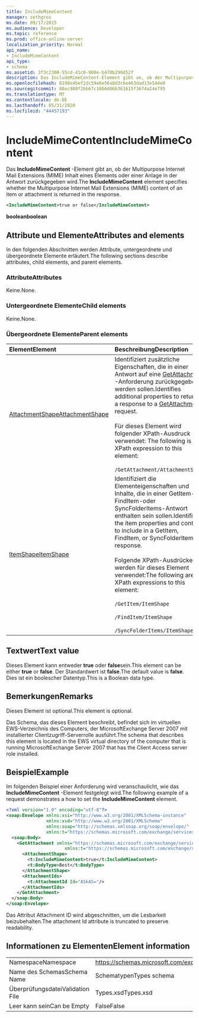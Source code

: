 ```yaml
---
title: IncludeMimeContent
manager: sethgros
ms.date: 09/17/2015
ms.audience: Developer
ms.topic: reference
ms.prod: office-online-server
localization_priority: Normal
api_name:
- IncludeMimeContent
api_type:
- schema
ms.assetid: 3f3c2300-55cd-41c0-900e-b470b290d52f
description: Das IncludeMimeContent-Element gibt an, ob der Multipurpose Internet Mail Extensions (MIME) Inhalt eines Elements oder einer Anlage in der Antwort zurückgegeben wird.
ms.openlocfilehash: 6198e4bef2dc59e6e56a8d3cbe463dad13e544e8
ms.sourcegitcommit: 88ec988f2bb67c1866d06b361615f3674a24e795
ms.translationtype: MT
ms.contentlocale: de-DE
ms.lasthandoff: 05/31/2020
ms.locfileid: "44457193"
---
```

# <a name="includemimecontent"></a><span data-ttu-id="ebfc6-103">IncludeMimeContent</span><span class="sxs-lookup"><span data-stu-id="ebfc6-103">IncludeMimeContent</span></span>

<span data-ttu-id="ebfc6-104">Das **IncludeMimeContent** -Element gibt an, ob der Multipurpose Internet Mail Extensions (MIME) Inhalt eines Elements oder einer Anlage in der Antwort zurückgegeben wird.</span><span class="sxs-lookup"><span data-stu-id="ebfc6-104">The **IncludeMimeContent** element specifies whether the Multipurpose Internet Mail Extensions (MIME) content of an item or attachment is returned in the response.</span></span> 
  
```xml
<IncludeMimeContent>true or false</IncludeMimeContent>
```

 <span data-ttu-id="ebfc6-105">**boolean**</span><span class="sxs-lookup"><span data-stu-id="ebfc6-105">**boolean**</span></span>
## <a name="attributes-and-elements"></a><span data-ttu-id="ebfc6-106">Attribute und Elemente</span><span class="sxs-lookup"><span data-stu-id="ebfc6-106">Attributes and elements</span></span>

<span data-ttu-id="ebfc6-107">In den folgenden Abschnitten werden Attribute, untergeordnete und übergeordnete Elemente erläutert.</span><span class="sxs-lookup"><span data-stu-id="ebfc6-107">The following sections describe attributes, child elements, and parent elements.</span></span>
  
### <a name="attributes"></a><span data-ttu-id="ebfc6-108">Attribute</span><span class="sxs-lookup"><span data-stu-id="ebfc6-108">Attributes</span></span>

<span data-ttu-id="ebfc6-109">Keine.</span><span class="sxs-lookup"><span data-stu-id="ebfc6-109">None.</span></span>
  
### <a name="child-elements"></a><span data-ttu-id="ebfc6-110">Untergeordnete Elemente</span><span class="sxs-lookup"><span data-stu-id="ebfc6-110">Child elements</span></span>

<span data-ttu-id="ebfc6-111">Keine.</span><span class="sxs-lookup"><span data-stu-id="ebfc6-111">None.</span></span>
  
### <a name="parent-elements"></a><span data-ttu-id="ebfc6-112">Übergeordnete Elemente</span><span class="sxs-lookup"><span data-stu-id="ebfc6-112">Parent elements</span></span>

|<span data-ttu-id="ebfc6-113">**Element**</span><span class="sxs-lookup"><span data-stu-id="ebfc6-113">**Element**</span></span>|<span data-ttu-id="ebfc6-114">**Beschreibung**</span><span class="sxs-lookup"><span data-stu-id="ebfc6-114">**Description**</span></span>|
|:-----|:-----|
|[<span data-ttu-id="ebfc6-115">AttachmentShape</span><span class="sxs-lookup"><span data-stu-id="ebfc6-115">AttachmentShape</span></span>](attachmentshape.md) <br/> | <span data-ttu-id="ebfc6-116">Identifiziert zusätzliche Eigenschaften, die in einer Antwort auf eine [GetAttachment](getattachment.md) -Anforderung zurückgegeben werden sollen.</span><span class="sxs-lookup"><span data-stu-id="ebfc6-116">Identifies additional properties to return in a response to a [GetAttachment](getattachment.md) request.</span></span>  <br/> <br/> <span data-ttu-id="ebfc6-117">Für dieses Element wird folgender XPath-Ausdruck verwendet: </span><span class="sxs-lookup"><span data-stu-id="ebfc6-117">The following is the XPath expression to this element:</span></span>  <br/><br/>  `/GetAttachment/AttachmentShape` <br/> |
|[<span data-ttu-id="ebfc6-118">ItemShape</span><span class="sxs-lookup"><span data-stu-id="ebfc6-118">ItemShape</span></span>](itemshape.md) <br/> | <span data-ttu-id="ebfc6-119">Identifiziert die Elementeigenschaften und Inhalte, die in einer GetItem-, FindItem-oder SyncFolderItems-Antwort enthalten sein sollen.</span><span class="sxs-lookup"><span data-stu-id="ebfc6-119">Identifies the item properties and content to include in a GetItem, FindItem, or SyncFolderItems response.</span></span>  <br/> <br/> <span data-ttu-id="ebfc6-120">Folgende XPath-Ausdrücke werden für dieses Element verwendet:</span><span class="sxs-lookup"><span data-stu-id="ebfc6-120">The following are the XPath expressions to this element:</span></span><br/>  <br/>  `/GetItem/ItemShape` <br/><br/>  `/FindItem/ItemShape` <br/><br/>  `/SyncFolderItems/ItemShape` <br/> |
   
## <a name="text-value"></a><span data-ttu-id="ebfc6-121">Textwert</span><span class="sxs-lookup"><span data-stu-id="ebfc6-121">Text value</span></span>

<span data-ttu-id="ebfc6-122">Dieses Element kann entweder **true** oder **false**sein.</span><span class="sxs-lookup"><span data-stu-id="ebfc6-122">This element can be either **true** or **false**.</span></span> <span data-ttu-id="ebfc6-123">Der Standardwert ist **false**.</span><span class="sxs-lookup"><span data-stu-id="ebfc6-123">The default value is **false**.</span></span> <span data-ttu-id="ebfc6-124">Dies ist ein boolescher Datentyp.</span><span class="sxs-lookup"><span data-stu-id="ebfc6-124">This is a Boolean data type.</span></span>
  
## <a name="remarks"></a><span data-ttu-id="ebfc6-125">Bemerkungen</span><span class="sxs-lookup"><span data-stu-id="ebfc6-125">Remarks</span></span>

<span data-ttu-id="ebfc6-126">Dieses Element ist optional.</span><span class="sxs-lookup"><span data-stu-id="ebfc6-126">This element is optional.</span></span>
  
<span data-ttu-id="ebfc6-127">Das Schema, das dieses Element beschreibt, befindet sich im virtuellen EWS-Verzeichnis des Computers, der MicrosoftExchange Server 2007 mit installierter Clientzugriff-Serverrolle ausführt.</span><span class="sxs-lookup"><span data-stu-id="ebfc6-127">The schema that describes this element is located in the EWS virtual directory of the computer that is running MicrosoftExchange Server 2007 that has the Client Access server role installed.</span></span>
  
## <a name="example"></a><span data-ttu-id="ebfc6-128">Beispiel</span><span class="sxs-lookup"><span data-stu-id="ebfc6-128">Example</span></span>

<span data-ttu-id="ebfc6-129">Im folgenden Beispiel einer Anforderung wird veranschaulicht, wie das **IncludeMimeContent** -Element festgelegt wird.</span><span class="sxs-lookup"><span data-stu-id="ebfc6-129">The following example of a request demonstrates a how to set the **IncludeMimeContent** element.</span></span> 
  
```xml
<?xml version="1.0" encoding="utf-8"?>
<soap:Envelope xmlns:xsi="http://www.w3.org/2001/XMLSchema-instance"
               xmlns:xsd="http://www.w3.org/2001/XMLSchema"
               xmlns:soap="http://schemas.xmlsoap.org/soap/envelope/"
               xmlns:t="https://schemas.microsoft.com/exchange/services/2006/types">
  <soap:Body>
    <GetAttachment xmlns="https://schemas.microsoft.com/exchange/services/2006/messages" 
                      xmlns:t="https://schemas.microsoft.com/exchange/services/2006/types">
      <AttachmentShape>
        <t:IncludeMimeContent>true</t:IncludeMimeContent>
        <t:BodyType>Best</t:BodyType>
      </AttachmentShape>
      <AttachmentIds>
        <t:AttachmentId Id="ASkAS="/>
      </AttachmentIds>
    </GetAttachment>
  </soap:Body>
</soap:Envelope>
```

<span data-ttu-id="ebfc6-130">Das Attribut Attachment ID wird abgeschnitten, um die Lesbarkeit beizubehalten.</span><span class="sxs-lookup"><span data-stu-id="ebfc6-130">The attachment Id attribute is truncated to preserve readability.</span></span>
  
## <a name="element-information"></a><span data-ttu-id="ebfc6-131">Informationen zu Elementen</span><span class="sxs-lookup"><span data-stu-id="ebfc6-131">Element information</span></span>

|||
|:-----|:-----|
|<span data-ttu-id="ebfc6-132">Namespace</span><span class="sxs-lookup"><span data-stu-id="ebfc6-132">Namespace</span></span>  <br/> |https://schemas.microsoft.com/exchange/services/2006/types  <br/> |
|<span data-ttu-id="ebfc6-133">Name des Schemas</span><span class="sxs-lookup"><span data-stu-id="ebfc6-133">Schema Name</span></span>  <br/> |<span data-ttu-id="ebfc6-134">Schematypen</span><span class="sxs-lookup"><span data-stu-id="ebfc6-134">Types schema</span></span>  <br/> |
|<span data-ttu-id="ebfc6-135">Überprüfungsdatei</span><span class="sxs-lookup"><span data-stu-id="ebfc6-135">Validation File</span></span>  <br/> |<span data-ttu-id="ebfc6-136">Types.xsd</span><span class="sxs-lookup"><span data-stu-id="ebfc6-136">Types.xsd</span></span>  <br/> |
|<span data-ttu-id="ebfc6-137">Leer kann sein</span><span class="sxs-lookup"><span data-stu-id="ebfc6-137">Can be Empty</span></span>  <br/> |<span data-ttu-id="ebfc6-138">False</span><span class="sxs-lookup"><span data-stu-id="ebfc6-138">False</span></span>  <br/> |
   

